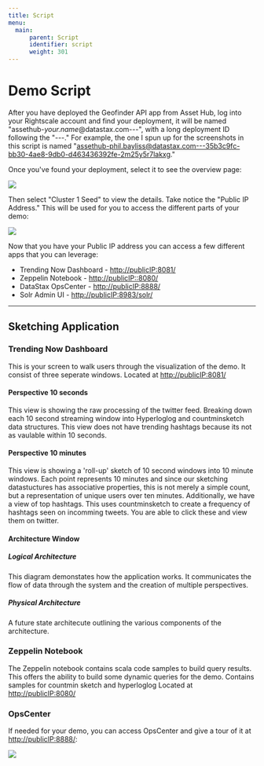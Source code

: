 ```yaml
---
title: Script
menu:
  main:
      parent: Script
      identifier: script
      weight: 301
---
```


# Demo Script
After you have deployed the Geofinder API app from Asset Hub, log into your Rightscale account and find your deployment, it will be named "assethub-*your.name*@datastax.com---", with a long deployment ID following the "---." For example, the one I spun up for the screenshots in this script is named "assethub-phil.bayliss@datastax.com---35b3c9fc-bb30-4ae8-9db0-d463436392fe-2m25y5r7lakxg."

Once you've found your deployment, select it to see the overview page:

![](./img/rightscale_cluster_overview.png)

Then select "Cluster 1 Seed" to view the details. Take notice the "Public IP Address." This will be used for you to access the different parts of your demo:

![](./img/rightscale_seed1_details.png)

Now that you have your Public IP address you can access a few different apps that you can leverage:
* Trending Now Dashboard - <http://publicIP:8081/>
* Zeppelin Notebook - <http://publicIP::8080/>
* DataStax OpsCenter - <http://publicIP:8888/>
* Solr Admin UI - <http://publicIP:8983/solr/>

---

## Sketching Application

### Trending Now Dashboard 
This is your screen to walk users through the visualization of the demo. It consist of three seperate windows.
Located at 
<http://publicIP:8081/> 
#### Perspective 10 seconds
This view is showing the raw processing of the twitter feed. Breaking down each 10 second streaming window into Hyperloglog and countminsketch data structures. This view does not have trending hashtags because its not as vaulable within 10 seconds.
#### Perspective 10 minutes
This view is showing a 'roll-up' sketch of 10 second windows into 10 minute windows. Each point represents 10 minutes and since our sketching datastuctures has associative properties, this is not merely a simple count, but a representation of unique users over ten minutes. Additionally, we have a view of top hashtags. This uses countminsketch to create a frequency of hashtags seen on incomming tweets. You are able to click these and view them on twitter. 
#### Architecture Window
##### Logical Architecture
This diagram demonstates how the application works. It communicates the flow of data through the system and the creation of multiple perspectives.  
##### Physical Architecture
A future state architecute outlining the various components of the architecture.

### Zeppelin Notebook 
The Zeppelin notebook contains scala code samples to build query results. This offers the ability to build some dynamic queries for the demo. Contains samples for countmin sketch and hyperloglog
Located at <http://publicIP:8080/> 

### OpsCenter
If needed for your demo, you can access OpsCenter and give a tour of it at <http://publicIP:8888/>:

![](./img/opscenter.png)
